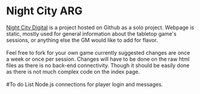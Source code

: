 # Night City ARG
<a href="nightcity.digital">Night City Digital</a> is a project hosted on Github as a solo project.
Webpage is static, mostly used for general information about the tabletop game's sessions, or anything
else the GM would like to add for flavor. 
<br><br>
Feel free to fork for your own game 
currently suggested changes are once a week or once per session. Changes will have to be done
on the raw html files as there is no back-end connectivity. Though it should be easily done as 
there is not much complex code on the index page.
<br><br>
#To do List
Node.js connections for player login and messages.
